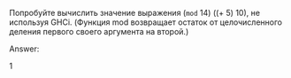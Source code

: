 Попробуйте вычислить значение выражения (`mod` 14) ((+ 5) 10), не используя GHCi. (Функция mod возвращает остаток от целочисленного деления первого своего аргумента на второй.)

Answer:

1

